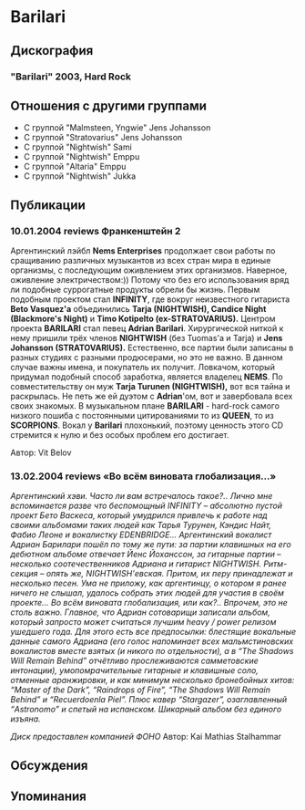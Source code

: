 # Barilari



## Дискография

### "Barilari" 2003, Hard Rock




## Отношения с другими группами

* C группой "Malmsteen, Yngwie" Jens Johansson
* C группой "Stratovarius" Jens Johansson
* C группой "Nightwish" Sami
* C группой "Nightwish" Emppu
* C группой "Altaria" Emppu
* C группой "Nightwish" Jukka

## Публикации

### 10.01.2004 reviews Франкенштейн 2

<P>Аргентинский лэйбл <B>Nems Enterprises</B> продолжает свои работы по сращиванию различных музыкантов из всех стран мира в единые организмы, с последующим оживлением этих организмов. Наверное, оживление электричеством:)) Потому что без его использования вряд ли подобные суррогатные продукты обрели бы жизнь. Первым подобным проектом стал <B>INFINITY</B>, где вокруг неизвестного гитариста <B>Beto Vasquez'a</B> объединились <B>Tarja (NIGHTWISH), Candice Night (Blackmore's Night)</B> и <B>Timo Kotipelto (ex-STRATOVARIUS).</B> Центром проекта <B>BARILARI</B> стал певец <B>Adrian Barilari</B>. Хирургической ниткой к нему пришили трёх членов <B>NIGHTWISH</B> (без Tuomas'a и Tarja) и <B>Jens Johansson (STRATOVARIUS).</B> Естественно, все партии были записаны в разных студиях с разными продюсерами, но это не важно. В данном случае важны имена, и покупатель их получит. Ловкачом, который придумал подобный способ заработка, является владелец <B>NEMS</B>. По совместительству он муж <B>Tarja Turunen (NIGHTWISH),</B> вот вся тайна и раскрылась. Не петь же ей дуэтом с <B>Adrian</B>'ом, вот и завербовала всех своих знакомых. В музыкальном плане <B>BARILARI</B> - hard-rock самого низкого пошиба с постоянными цитированиями то из <B>QUEEN</B>, то из <B>SCORPIONS</B>. Вокал у <B>Barilari</B> плохонький, поэтому ценность этого CD стремится к нулю и без особых проблем его достигает. </P>
Автор: Vit Belov

### 13.02.2004 reviews «Во всём виновата глобализация…»

<P><I>Аргентинский хэви. Часто ли вам встречалось такое?.. Лично мне вспоминается разве что беспомощный </I><I>INFINITY</I><I> – абсолютно пустой проект Бето Васкеса, который умудрился привлечь к работе над своими альбомами таких людей как Тарья Турунен, Кэндис Найт, Фабио Леоне и вокалистку </I><I>EDENBRIDGE</I><I>… Аргентинский вокалист Адриан Барилари пошёл по тому же пути: за партии клавишных на его дебютном альбоме отвечает Йенс Йоханссон, за гитарные партии – несколько соотечественников Адриана и гитарист </I><I>NIGHTWISH</I><I>. Ритм-секция – опять же, </I><I>NIGHTWISH</I><I>’евская. Притом, их перу принадлежат и несколько песен. Ума не приложу, как аргентинцу, о котором я ранее ничего не слышал, удалось собрать этих людей для участия в своём проекте… Во всём виновата глобализация, или как?.. Впрочем, это не столь важно. Главное, что Адриан сотоварищи записали альбом, который запросто может считаться лучшим </I><I>heavy</I><I> / </I><I>power </I><I></I><I>релизом ушедшего года. Для этого есть все предпосылки: блестящие вокальные данные самого Адриана (его голос напоминает всех мальмстиновских вокалистов вместе взятых (и никого по отдельности), а в “</I><I>The </I><I></I><I>Shadows </I><I></I><I>Will </I><I></I><I>Remain </I><I></I><I>Behind</I><I>” отчётливо прослеживаются самметовские интонации), умопомрачительные гитарные и клавишные соло, отменные аранжировки, и как минимум несколько бронебойных хитов: “</I><I>Master </I><I></I><I>of </I><I></I><I>the </I><I></I><I>Dark</I><I>”, “</I><I>Raindrops </I><I></I><I>of </I><I></I><I>Fire</I><I>”, “</I><I>The </I><I></I><I>Shadows </I><I></I><I>Will </I><I></I><I>Remain </I><I></I><I>Behind</I><I>” и “</I><I>Recuerdo</I><I></I><I>en</I><I></I><I>la </I><I></I><I>Piel</I><I>”. Плюс кавер “</I><I>Stargazer</I><I>”, озаглавленный “</I><I>Astronomo</I><I>” и спетый на испанском. Шикарный альбом без единого изъяна. </I></P>
<P><I></I></P><I>Диск предоставлен компанией ФОНО</I>
Автор: Kai Mathias Stalhammar


## Обсуждения


## Упоминания


